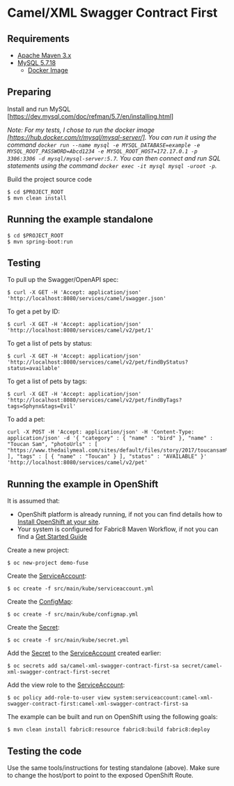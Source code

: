 # Camel/XML Swagger Contract First

## Requirements

- [Apache Maven 3.x](http://maven.apache.org)
- [MySQL 5.7.18](https://www.mysql.com/oem/)
  - [Docker Image](https://hub.docker.com/r/mysql/mysql-server/)

## Preparing

Install and run MySQL [https://dev.mysql.com/doc/refman/5.7/en/installing.html]

_Note: For my tests, I chose to run the docker image [https://hub.docker.com/r/mysql/mysql-server/]. You can run it using the command `docker run --name mysql -e MYSQL_DATABASE=example -e MYSQL_ROOT_PASSWORD=Abcd1234 -e MYSQL_ROOT_HOST=172.17.0.1 -p 3306:3306 -d mysql/mysql-server:5.7`. You can then connect and run SQL statements using the command `docker exec -it mysql mysql -uroot -p`._

Build the project source code

```
$ cd $PROJECT_ROOT
$ mvn clean install
```

## Running the example standalone

```
$ cd $PROJECT_ROOT
$ mvn spring-boot:run
```

## Testing

To pull up the Swagger/OpenAPI spec:

```
$ curl -X GET -H 'Accept: application/json' 'http://localhost:8080/services/camel/swagger.json'
```

To get a pet by ID:

```
$ curl -X GET -H 'Accept: application/json' 'http://localhost:8080/services/camel/v2/pet/1'
```

To get a list of pets by status:

```
$ curl -X GET -H 'Accept: application/json' 'http://localhost:8080/services/camel/v2/pet/findByStatus?status=available'
```

To get a list of pets by tags:

```
$ curl -X GET -H 'Accept: application/json' 'http://localhost:8080/services/camel/v2/pet/findByTags?tags=Sphynx&tags=Evil'
```

To add a pet:

```
curl -X POST -H 'Accept: application/json' -H 'Content-Type: application/json' -d '{ "category" : { "name" : "bird" }, "name" : "Toucan Sam", "photoUrls" : [ "https://www.thedailymeal.com/sites/default/files/story/2017/toucansam%20crop.jpg" ], "tags" : [ { "name" : "Toucan" } ], "status" : "AVAILABLE" }' 'http://localhost:8080/services/camel/v2/pet'
```

## Running the example in OpenShift

It is assumed that:

- OpenShift platform is already running, if not you can find details how to [Install OpenShift at your site](https://docs.openshift.com/container-platform/3.6/install_config/index.html).
- Your system is configured for Fabric8 Maven Workflow, if not you can find a [Get Started Guide](https://access.redhat.com/documentation/en-us/red_hat_jboss_fuse/6.3/html-single/fuse_integration_services_2.0_for_openshift/index)

Create a new project:

```
$ oc new-project demo-fuse
```

Create the [ServiceAccount](https://kubernetes.io/docs/tasks/configure-pod-container/configure-service-account/):

```
$ oc create -f src/main/kube/serviceaccount.yml
```

Create the [ConfigMap](https://kubernetes.io/docs/user-guide/configmap/):

```
$ oc create -f src/main/kube/configmap.yml
```

Create the [Secret](https://kubernetes.io/docs/concepts/configuration/secret/):

```
$ oc create -f src/main/kube/secret.yml
```

Add the [Secret](https://kubernetes.io/docs/concepts/configuration/secret/) to the [ServiceAccount](https://kubernetes.io/docs/tasks/configure-pod-container/configure-service-account/) created earlier:

```
$ oc secrets add sa/camel-xml-swagger-contract-first-sa secret/camel-xml-swagger-contract-first-secret
```

Add the view role to the [ServiceAccount](https://kubernetes.io/docs/tasks/configure-pod-container/configure-service-account/):

```
$ oc policy add-role-to-user view system:serviceaccount:camel-xml-swagger-contract-first:camel-xml-swagger-contract-first-sa
```

The example can be built and run on OpenShift using the following goals:

```
$ mvn clean install fabric8:resource fabric8:build fabric8:deploy
```

## Testing the code

Use the same tools/instructions for testing standalone (above). Make sure to change the host/port to point to the exposed OpenShift Route.